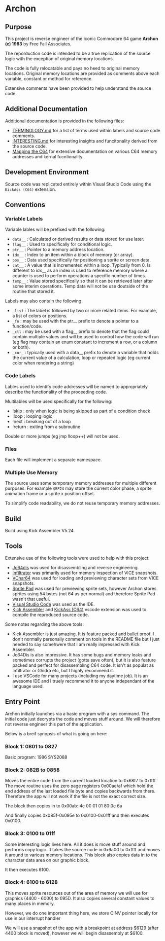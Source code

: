 # Archon

## Purpose

This project is reverse engineer of the iconic Commodore 64 game **Archon (c) 1983** by Free Fall Associates.

The reporduction code is intended to be a true replication of the source logic with the exception of original memory locations.

The code is fully relocatable and pays no heed to original memory locations. Original memory locations are provided as comments above each variable, constant or method for reference.

Extensive comments have been provided to help understand the source code.

## Additional Documentation

Additional documentation is provided in the following files:

- [TERMINOLOGY.md](TERMINOLOGY.md) for a list of terms used within labels and source code comments.
- [INTERESTING.md](INTERESTING.md) for interesting insights and funcitonality derived from the source code.
- [Mapping the C64](http://unusedino.de/ec64/technical/project64/mapping_c64.html) for extensive documentation on various C64 memory addresses and kernal fucntionality.

## Development Environment

Source code was replicated entirely within Visual Studio Code using the `KickAss (C64)` extension.

## Conventions

### Variable Labels 

Variable lables will be prefixed with the following:
- `data__` : Calculated or derived results or data stored for use later.
- `flag__` : Used to specifically for conditional logic.
- `ptr__` : Pointer to a memory address location.
- `idx__` : Index to an item within a block of memory (or array).
- `pos__` : Data used specifically for positioning a sprite or screen data.
- `cnt__` : A value that is incremented within a loop. Typically from 0. Is different to idx__ as an index is used to reference memory where a counter is used to perform operations a specific number of times.
- `temp__` : Value stored specifically so that it can be retrieved later after some interim operations. Temp data will not be use doutside of the routine that stored it.

Labels may also contain the following:
- `_list` : The label is followed by two or more related items. For example, a list of colors or positions.
- `_fn` : may be used with the ptr__ prefix to denote a pointer to a function/code.
- `_ctl` : may be used with a flag__ prefix to denote that the flag could contain multiple values and will be used to control how the code will run (eg flag may contain an enum constant to increment a row, or a column or both).
- `_cur_` : typically used with a data__ prefix to denote a variable that holds the current value of a calculation, loop or repeated logic (eg current color when rendering a string)

### Code Labels

Lables used to identify code addresses will be named to appropriately describe the functionality of the proceeding code.

Multilables will be used specifically for the following:
- !skip : only when logic is being skipped as part of a condition check
- !loop : looping logic
- !next : breaking out of a loop
- !return : exiting from a subroutine

Double or more jumps (eg jmp !loop++) will not be used.

### Files

Each file will implement a separate namespace.

### Multiple Use Memory

The source uses some temporary memory addresses for multiple different purposes. For example `$BF24` may store the current color phase, a sprite animation frame or a sprite x position offset.

To simplify code readability, we do not reuse temporary memory addresses.

## Build

Build using Kick Assembler V5.24.

## Tools

Extensive use of the following tools were used to help with this project:

- [Jc64dis](https://iceteam.itch.io/jc64dis) was used for disassembling and reverse engineering.
- [Infiltrator](https://csdb.dk/release/?id=100129) was primarily used for memory inspection of VICE snapshots.
- [VChar64](https://github.com/ricardoquesada/vchar64) was used for loading and previewing character sets from VICE snapshots.
- [Sprite Pad](https://csdb.dk/release/?id=132081) was used for previewing sprite sets, however Archon stores sprites using 54 bytes (not 64 as per normal) and therefore Sprite Pad wasn't that useful.
- [Visual Studio Code](https://code.visualstudio.com/) was used as the IDE.
- [Kick Assembler](http://theweb.dk/KickAssembler/Main.html#frontpage) and [KickAss (C64)](https://marketplace.visualstudio.com/items?itemName=CaptainJiNX.kickass-c64&ssr=false#review-details)
  vscode extension was used to compile the reproduced source code.

Some notes regarding the above tools:
- Kick Assembler is just amazing. It is feature packed and bullet proof. I don't normally personally comment on tools in the README file but I just needed to say somehwere that I am really impressed with Kick Assembler.
- Jc64Dis is also impressive. It has some bugs and memory leaks and sometimes corrupts the project (gotta save often), but it is also feature packed and perfect for disassembling C64 code. It isn't as populat as Infiltrator or Ghidra etc, but I highly recommend it. 
- I use VSCode for many projects (including my daytime job). It is an awesome IDE and I truely recommend it to anyone independant of the language used.

## Entry Point

Archon initially launches via a basic program with a sys command. The initial code just decrypts the code and moves stuff around. We will therefore not reverse engineer this part of the application.

Below is a breif synopsis of what is going on here:

### Block 1: 0801 to 0827

Basic program:
1986 SYS2088

### Block 2: 082B to 0858

Moves the entire code from the current loaded location to 0x68f7 to 0xffff. The move routine uses the zero page registers 0x00ae/af which hold the end address of the last loaded file byte and copies backwards from there. Therefore the app will not work if the file is not the exact correct size.

The block then copies in to 0x00ab: 4c 00 01 01 80 0c 6a

And finally copies 0x085f-0x095e to 0x0100-0x01ff and then executes 0x0100.

### Block 3: 0100 to 01ff

Some interesting logic lives here. All it does is move stuff around and performs copy logic. It takes the source code in 0x6a00 to 0xffff and moves it around to various memory locations. This block also copies data in to the character data area on our graphic block.

It then executes 6100.

### Block 4: 6100 to 6128

This moves sprite resources out of the area of memory we will use for graphics (4400 - 6000) to 095D. It also copies several constant values to many places in memory.

However, we do one important thing here, we store CINV pointer locally for use in our interrupt handler

We will use a snapshot of the app with a breakpoint at address $6129 (after 4400 block is moved), however we will begin disassembly at $6100.
